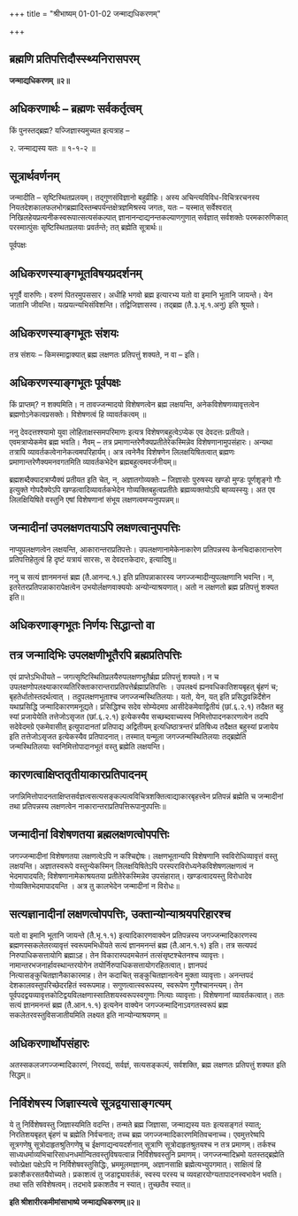 +++
title = "श्रीभाष्यम् 01-01-02 जन्माद्यधिकरणम्"

+++


## ब्रह्मणि प्रतिपत्तिदौस्स्थ्यनिरासपरम्

**जन्माद्यधिकरणम् ॥२॥**

## अधिकरणार्थः – ब्रह्मणः सर्वकर्तृत्वम्

किं पुनस्तद्ब्रह्म? यज्जिज्ञास्यमुच्यत इत्यत्राह –

२. जन्माद्यस्य यतः ॥ १-१-२ ॥

## सूत्रार्थवर्णनम्

जन्मादीति – सृष्टिस्थितप्रलयम्। तद्गुणसंविज्ञानो बहुव्रीहिः। अस्य
अचिन्त्यविविध-विचित्ररचनस्य नियतदेशकालफलभोगब्रह्मादिस्तम्बपर्यन्तक्षेत्रज्ञमिश्रस्य जगतः, यतः – यस्मात् सर्वेश्वरात् निखिलहेयप्रत्यनीकस्वरूपात्सत्यसंकल्पात् ज्ञानानन्दाद्यनन्तकल्याणगुणात् सर्वज्ञात् सर्वशक्तेः परमकारुणिकात् परस्मात्पुंसः सृष्टिस्थितप्रलयाः प्रवर्तन्ते; तत् ब्रह्मेति सूत्रार्थः॥

पूर्वपक्षः

## अधिकरणस्याङ्गभूतविषयप्रदर्शनम्

भृगुर्वै वारुणिः। वरुणं पितरमुपससार। अधीहि भगवो ब्रह्म इत्यारभ्य यतो वा इमानि भूतानि जायन्ते। येन जातानि जीवन्ति। यत्प्रयत्न्यभिसंविशन्ति। तद्विजिज्ञासस्व। तद्ब्रह्म (तै.३.भृ.१.अनु) इति श्रूयते।

## अधिकरणस्याङ्गभूतः संशयः

तत्र संशयः – किमस्माद्वाक्यात् ब्रह्म लक्षणतः प्रतिपत्तुं शक्यते, न वा – इति।

## अधिकरणस्याङ्गभूतः पूर्वपक्षः

किं प्राप्तम्? न शक्यमिति। न तावज्जन्मादयो विशेषणत्वेन ब्रह्म लक्षयन्ति, अनेकविशेषणव्यावृत्तत्वेन ब्रह्मणोऽनेकत्वप्रसक्तेः। विशेषणत्वं हि व्यावर्तकत्वम् ॥

ननु देवदत्तश्श्यामो युवा लोहिताक्षस्समपरिमाणः इत्यत्र विशेषणबहुत्वेऽप्येक एव देवदत्तः प्रतीयते। एवमत्राप्येकमेव ब्रह्म भवति। नैवम् – तत्र प्रमाणान्तरेणैक्यप्रतीतेरेकस्मिन्नेव विशेषणानामुपसंहारः। अन्यथा तत्रापि व्यावर्तकत्वेनानेकत्वमपरिहार्यम्। अत्र त्वनेनैव विशेषणेन लिलक्षयिषितत्वात् ब्रह्मणः प्रमाणान्तरेणैक्यमनवगतमिति व्यावर्तकभेदेन ब्रह्मबहुत्वमवर्जनीयम्॥

ब्रह्मशब्दैक्यादत्राप्यैक्यं प्रतीयत इति चेत्, न, अज्ञातगोव्यक्तेः – जिज्ञासोः पुरुषस्य खण्डो मुण्डः पूर्णशृङ्गो गौः इत्युक्ते गोपदैक्येऽपि खण्डत्वादिव्यावर्तकभेदेन गोव्यक्तिबहुत्वप्रतीतेः ब्रह्मव्यक्तयोऽपि बह्व्यस्स्युः। अत एव लिलक्षियिषिते वस्तुनि एषां विशेषणानां संभूय लक्षणत्वमप्यनुपपन्नम्॥

## जन्मादीनां उपलक्षणतयाऽपि लक्षणत्वानुपपत्तिः

नाप्युपलक्षणत्वेन लक्षयन्ति, आकारान्तराप्रतिपत्तेः। उपलक्षणानामेकेनाकारेण प्रतिपन्नस्य केनचिदाकारान्तरेण प्रतिपत्तिहेतुत्वं हि दृष्टं यत्रायं सारसः, स देवदत्तकेदारः, इत्यादिषु॥

ननु च सत्यं ज्ञानमनन्तं ब्रह्म (तै.आनन्द.१.) इति प्रतिपन्नाकारस्य जगज्जन्मादीन्युपलक्षणानि भवन्ति। न, इतरेतरप्रतिपन्नाकारापेक्षत्वेन उभयोर्लक्षणवाक्ययोः अन्योन्याश्रयणात्। अतो न लक्षणतो ब्रह्म प्रतिपत्तुं शक्यत इति॥

## अधिकरणाङ्गभूतः निर्णयः सिद्धान्तो वा

## तत्र जन्मादिभिः उपलक्षणीभूतैरपि ब्रह्मप्रतिपत्तिः

एवं प्राप्तेऽभिधीयते – जगत्सृष्टिस्थितिप्रलयैरुपलक्षणभूतैर्ब्रह्म प्रतिपत्तुं शक्यते। न च उपलक्षणोपलक्ष्याकारव्यतिरिक्ताकारान्तराप्रतिपत्तेर्ब्रह्माप्रतिपत्तिः । उपलक्ष्यं ह्यनवधिकातिशयबृहत् बृंहणं च; बृहतेर्धातोस्तदर्थत्वात् । तदुपलक्षणभूताश्च जगज्जन्मस्थितिलयाः। यतो, येन, यत् इति प्रसिद्धवन्निर्देशेन यथाप्रसिद्धि जन्मादिकारणमनूद्यते। प्रसिद्धिश्च सदेव सोम्येदमग्र आसीदेकमेवाद्वितीयं (छां.६.२.१) तदैक्षत बहु स्यां प्रजायेयेति तत्तेजोऽसृजत (छां.६.२.१) इत्येकस्यैव सच्छब्दवाच्यस्य निमित्तोपादनकारणत्वेन तदपि सदेवेदमग्रे एकमेवासीत् इत्युपादानतां प्रतिपाद्य अद्वितीयम् इत्यधिष्ठात्रन्तरं प्रतिषिध्य तदैक्षत बहुस्यां प्रजायेय इति तत्तेजोऽसृजत इत्येकस्यैव प्रतिपादनात्। तस्मात् यन्मूला जगज्जन्मस्थितिलयाः तद्ब्रह्मेति जन्मस्थितिलयाः स्वनिमित्तोपादानभूतं वस्तु ब्रह्मेति लक्षयन्ति।

## कारणत्वाक्षिप्ततृतीयाकारप्रतिपादनम्

जगन्निमित्तोपादनताक्षिप्तसर्वज्ञत्वसत्यसङ्कल्पत्वविचित्रशक्तित्वाद्याकारबृहत्त्वेन प्रतिपन्नं ब्रह्मेति च जन्मादीनां तथा प्रतिपन्नस्य लक्षणत्वेन नाकारान्तराप्रतिपत्तिरूपानुपपत्तिः॥

## जन्मादीनां विशेषणतया ब्रह्मलक्षणत्वोपपत्तिः

जगज्जन्मादीनां विशेषणतया लक्षणत्वेऽपि न कश्चिद्दोषः। लक्षणभूतान्यपि विशेषणानि स्वविरोधिव्यावृत्तं वस्तु लक्षयन्ति। अज्ञातस्वरूपे वस्तुन्येकस्मिन् लिलक्षयिषितेऽपि परस्पराविरोध्यनेकविशेषणलक्षणत्वं न भेदमापादयति; विशेषणानामेकाश्रयतया प्रतीतेरेकस्मिन्नेव उपसंहारात्। खण्डत्वादयस्तु विरोधादेव गोव्यक्तिभेदमापादयन्ति । अत्र तु कालभेदेन जन्मादीनां न विरोधः॥

## सत्यज्ञानादीनां लक्षणत्वोपपत्तिः, उक्तान्योन्याश्रयपरिहारश्च

यतो वा इमानि भूतानि जायन्ते (तै.भृ.१.१) इत्यादिकारणवाक्येन प्रतिपन्नस्य जगज्जन्मादिकारणस्य ब्रह्मणस्सकलेतरव्यावृत्तं स्वरूपमभिधीयते सत्यं ज्ञानमनन्तं ब्रह्म (तै.आन.१.१) इति। तत्र सत्यपदं निरुपाधिकसत्तायोगि ब्रह्माऽह। तेन विकारास्पदमचेतनं तत्संसृष्टश्चेतनश्च व्यावृत्तः। नामान्तरभजनार्हावस्थान्तरयोगेन तयोर्निरुपाधिकसत्तायोगरहितत्वात्। ज्ञानपदं नित्यासङ्कुचितज्ञानैकाकारमाह। तेन कदाचित् सङ्कुचितज्ञानत्वेन मुक्ता व्यावृत्ताः। अनन्तपदं देशकालवस्तुपरिच्छेदरहितं स्वरूपमाह। सगुणत्वात्स्वरूपस्य, स्वरूपेण गुणैश्चानन्त्यम्। तेन पूर्वपदद्वयव्यावृत्तकोटिद्वयविलक्षणास्सातिशयस्वरूपस्वगुणाः नित्याः व्यावृत्ताः। विशेषणानां व्यावर्तकत्वात्। ततः सत्यं ज्ञानमनन्तं ब्रह्म (तै.आन.१.१) इत्यनेन वाक्येन जगज्जन्मादिनाऽवगतस्वरूपं ब्रह्म सकलेतरवस्तुविसजातीयमिति लक्ष्यत इति नान्योन्याश्रयणम् ॥

## अधिकरणार्थोपसंहारः

अतस्सकलजगज्जन्मादिकारणं, निरवद्यं, सर्वज्ञं, सत्यसङ्कल्पं, सर्वशक्ति, ब्रह्म लक्षणतः प्रतिपत्तुं शक्यत इति सिद्धम्॥

## निर्विशेषस्य जिज्ञास्यत्वे सूत्रद्वयासाङ्गत्यम्

ये तु निर्विशेषवस्तु जिज्ञास्यमिति वदन्ति। तन्मते ब्रह्म जिज्ञासा, जन्माद्यस्य यतः इत्यसङ्गतं स्यात्; निरतिशयबृहत् बृंहणं च ब्रह्मेति निर्वचनात्; तच्च ब्रह्म जगज्जन्मादिकारणमितिवचनाच्च। एवमुत्तरेष्वपि सूत्रगणेषु सूत्रोदाहृतश्रुतिगणेषु च ईक्षणाद्यन्वयदर्शनात् सूत्राणि सूत्रोदाहृतश्रुतयश्च न तत्र प्रमाणम्। तर्कश्च साध्यधर्माव्यभिचारिसाधनधर्मान्वितवस्तुविषयत्वान्न निर्विशेषवस्तुनि प्रमाणम्। जगज्जन्मादिभ्रमो यतस्तद्ब्रह्मेति स्वोत्प्रेक्षा पक्षेऽपि न निर्विशेषवस्तुसिद्धिः, भ्रममूलमज्ञानम्, अज्ञानसाक्षि ब्रह्मेत्यभ्युपगमात्। साक्षित्वं हि प्रकाशैकरसतयैवोच्यते। प्रकाशत्वं तु जडाद्व्यावर्तकं, स्वस्य परस्य च व्यवहारयोग्यतापादनस्वभावेन भवति। तथा सति सविशेषत्वम्। तदभावे प्रकाशतैव न स्यात्। तुच्छतैव स्यात्॥

**इति श्रीशारीरकमीमांसाभाष्ये जन्माद्यधिकरणम्॥२॥**


